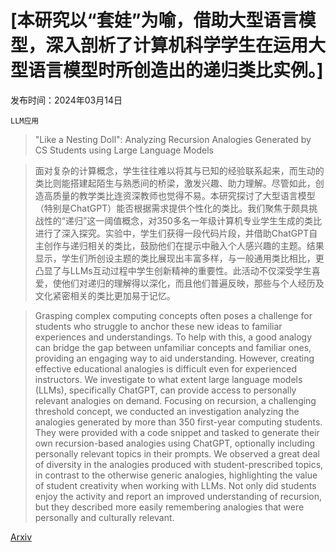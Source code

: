 # [本研究以“套娃”为喻，借助大型语言模型，深入剖析了计算机科学学生在运用大型语言模型时所创造出的递归类比实例。]

发布时间：2024年03月14日

`LLM应用`

> "Like a Nesting Doll": Analyzing Recursion Analogies Generated by CS Students using Large Language Models

> 面对复杂的计算概念，学生往往难以将其与已知的经验联系起来，而生动的类比则能搭建起陌生与熟悉间的桥梁，激发兴趣、助力理解。尽管如此，创造高质量的教学类比连资深教师也觉得不易。本研究探讨了大型语言模型（特别是ChatGPT）能否根据需求提供个性化的类比。我们聚焦于颇具挑战性的“递归”这一阈值概念，对350多名一年级计算机专业学生生成的类比进行了深入探究。实验中，学生们获得一段代码片段，并借助ChatGPT自主创作与递归相关的类比，鼓励他们在提示中融入个人感兴趣的主题。结果显示，学生们所创设主题的类比展现出丰富多样，与一般通用类比相比，更凸显了与LLMs互动过程中学生创新精神的重要性。此活动不仅深受学生喜爱，使他们对递归的理解得以深化，而且他们普遍反映，那些与个人经历及文化紧密相关的类比更加易于记忆。

> Grasping complex computing concepts often poses a challenge for students who struggle to anchor these new ideas to familiar experiences and understandings. To help with this, a good analogy can bridge the gap between unfamiliar concepts and familiar ones, providing an engaging way to aid understanding. However, creating effective educational analogies is difficult even for experienced instructors. We investigate to what extent large language models (LLMs), specifically ChatGPT, can provide access to personally relevant analogies on demand. Focusing on recursion, a challenging threshold concept, we conducted an investigation analyzing the analogies generated by more than 350 first-year computing students. They were provided with a code snippet and tasked to generate their own recursion-based analogies using ChatGPT, optionally including personally relevant topics in their prompts. We observed a great deal of diversity in the analogies produced with student-prescribed topics, in contrast to the otherwise generic analogies, highlighting the value of student creativity when working with LLMs. Not only did students enjoy the activity and report an improved understanding of recursion, but they described more easily remembering analogies that were personally and culturally relevant.

[Arxiv](https://arxiv.org/abs/2403.09409)